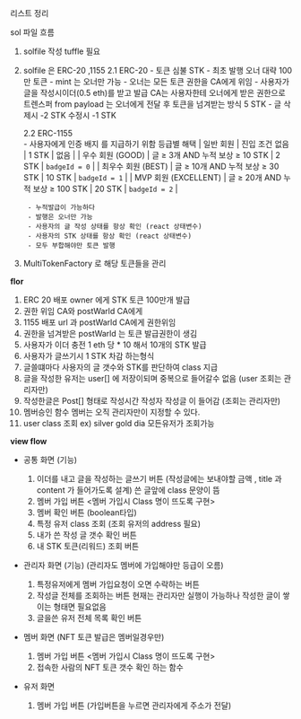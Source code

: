 리스트 정리 


sol 파일 흐름                                                                  

1. solfile 작성 tuffle 필요 
2. solfile 은 ERC-20 ,1155 
    2.1 ERC-20
        - 토큰 심불 STK 
        - 최초 발행 오너 대략 100만 토큰
        - mint 는 오너만 가능
        - 오너는 모든 토큰 권한을 CA에게 위임 
        - 사용자가 글을 작성시이더(0.5 eth)를 받고 발급 CA는 사용자한테 오너에게 받은 권한으로 트렌스퍼 from  payload 는 오너에게 전달 후   토큰을  넘겨받는 방식 5 STK 
        - 글 삭제시 -2 STK 수정시 -1 STK

    2.2 ERC-1155   
        - 사용자에게 인증 배지 를 지급하기 위함 등급별 해택 
            | 일반 회원            | 진입 조건 없음                    | 1 STK  | 없음          |
            | 우수 회원 (GOOD)     | 글 ≥ 3개 AND 누적 보상 ≥ 10 STK   | 2 STK  | `badgeId = 0` |
            | 최우수 회원 (BEST)   | 글 ≥ 10개 AND 누적 보상 ≥ 30 STK  | 10 STK | `badgeId = 1` |
            | MVP 회원 (EXCELLENT) | 글 ≥ 20개 AND 누적 보상 ≥ 100 STK | 20 STK | `badgeId = 2` |
            
        - 누적발급이 가능하다
        - 발행은 오너만 가능 
        - 사용자의 글 작성 상태를 항상 확인 (react 상태변수)
        - 사용자의 STK 상태를 항상 확인 (react 상태변수)
        - 모두 부합해야만 토큰 발행

3. MultiTokenFactory 로 해당 토큰들을 관리 



**flor** 

1. ERC 20 배포 owner 에게 STK 토큰 100만개 발급
2. 권한 위임 CA와 postWarld CA에게 
3. 1155 배포 url 과  postWarld CA에게 권한위임
4. 권한을 넘겨받은 postWarld 는 토큰 발급권한이 생김
5. 사용자가 이더 충전  1 eth 당 * 10 해서 10개의 STK 발급
6. 사용자가 글쓰기시 1 STK 차감 하는형식
7. 글쓸떄마다 사용자의 글 갯수와 STK를 판단하여 class 지급
8. 글을 작성한 유저는 user[] 에 저장이되며 중복으로 들어갈수 없음 (user 조회는 관리자만)
9. 작성한글은 Post[] 형태로 작성시간 작성자 작성글 이 들어감 (조회는 관리자만)
10. 멤버승인 함수 멤버는 오직 관리자만이 지정할 수 있다.
11. user class 조회 ex) silver gold dia 모든유저가 조회가능




**view flow**

 - 공통 화면 (기능)
 
    1. 이더를 내고 글을 작성하는 글쓰기 버튼 (작성글에는 보내야할 금액 , title 과 content 가 들어가도록 설계) 쓴 글앞에 class 문양이 뜸 
    2. 멤버 가입 버튼 <멤버 가입시 Class 명이 뜨도록 구현>
    3. 멤버 확인 버튼 (boolean타입)
    4. 특정 유저 class 조회 (조회 유저의 address 필요) 
    5. 내가 쓴 작성 글 갯수 확인 버튼 
    6. 내 STK 토큰(리워드) 조회 버튼

 - 관리자 화면  (기능)
    (관리자도 멤버에 가입해야만 등급이 오름) 
    1. 특정유저에게 멤버 가입요청이 오면 수락하는 버튼 
    2. 작성글 전체를 조회하는 버튼 현재는 관리자만 실행이 가능하나 작성한 글이 쌓이는 형태면 필요없음
    3. 글을쓴 유저 전체 목록 확인 버튼 

 - 멤버 화면
    (NFT 토큰 발급은 멤버일경우만)
    1. 멤버 가입 버튼 <멤버 가입시 Class 명이 뜨도록 구현>
    2. 접속한 사람의 NFT 토큰 갯수 확인 하는 함수

 - 유저 화면
    1. 멤버 가입 버튼 (가입버튼을 누르면 관리자에게 주소가 전달)


